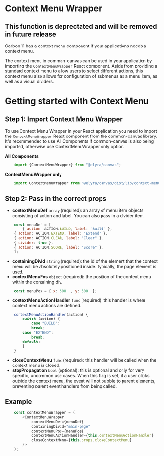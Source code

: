 # Context Menu Wrapper


## __This function is deprectated and will be removed in  future release__

Carbon 11 has a context menu component if your applications needs a context menu.

The context menu in common-canvas can be used in your application by importing the `ContextMenuWrapper` React component. Aside from providing a standard context menu to allow users to select different actions, this context menu also allows for configuration of submenus as a menu item, as well as a visual dividers.

# Getting started with Context Menu
## Step 1: Import Context Menu Wrapper
To use Context Menu Wrapper in your React application you need to import the `ContextMenuWrapper` React component from the common-canvas library. It's recommended to use All Components if common-canvas is also being imported, otherwise use ContextMenuWrapper only option.

**All Components**
```js
    import {ContextMenuWrapper} from "@elyra/canvas";
```

**ContextMenuWrapper only**
```js
    import ContextMenuWrapper from "@elyra/canvas/dist/lib/context-menu";
```

## Step 2: Pass in the correct props
* **contextMenuDef** `array` (required): an array of menu item objects consisting of action and label. You can also pass in a divider item.

```js
    const menuDef = [
        { action: ACTION.BUILD, label: "Build" },
	{ action: ACTION.EXTEND, label: "Extend" },
	{ action: ACTION.CLEAR, label: "Clear" },
	{ divider: true },
	{ action: ACTION.SCORE, label: "Score" },
    ];

```

* **containingDivId** `string` (required): the id of the element that the context menu will be absolutely positioned inside. typically, the page element is used.
* **contextMenuPos** `object` (required): the position of the context menu within the containing div.
```js
    const menuPos = { x: 500  , y: 300  };
```

* **contextMenuActionHandler** `func` (required): this handler is where context menu actions are defined.
```js
    contextMenuActionHandler(action) {
        switch (action) {
            case "BUILD":
		    break;
	    case "EXTEND":
		    break;
	    default:
		}
	}
```
* **closeContextMenu** `func`  (required): this handler will be called when the context menu is closed.
* **stopPropagation** `bool` (optional): this is optional and only for very specific, uncommon use cases. When this flag is set, if a user clicks outside the context menu, the event will not bubble to parent elements, preventing parent event handlers from being called.

## Example
```js
    const contextMenuWrapper = (
        <ContextMenuWrapper
	        contextMenuDef={menuDef}
            containingDivId="main-page"
            contextMenuPos={menuPos}
	        contextMenuActionHandler={this.contextMenuActionHandler}
            closeContextMenu={this.props.closeContextMenu}
	    />
    );
```
